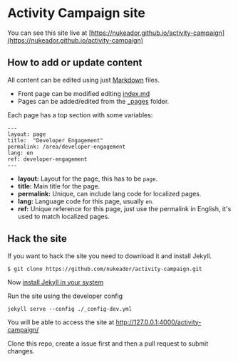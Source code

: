 # Activity Campaign site

You can see this site live at [https://nukeador.github.io/activity-campaign](https://nukeador.github.io/activity-campaign)

## How to add or update content

All content can be edited using just [Markdown](https://en.wikipedia.org/wiki/Markdown) files.

* Front page can be modified editing [index.md](/_includes/index.md)
* Pages can be added/edited from the [_pages](/_pages) folder.

Each page has a top section with some variables:

```
---
layout: page
title:  "Developer Engagement"
permalink: /area/developer-engagement
lang: en
ref: developer-engagement
---
```

* **layout:** Layout for the page, this has to be ``page``.
* **title:** Main title for the page.
* **permalink:** Unique, can include lang code for localized pages.
* **lang:** Language code for this page, usually ``en``.
* **ref:** Unique reference for this page, just use the permalink in English, it's used to match localized pages.

## Hack the site

If you want to hack the site you need to download it and install Jekyll.

``$ git clone https://github.com/nukeador/activity-campaign.git``

Now [install Jekyll in your system](https://jekyllrb.com/docs/installation/)

Run the site using the developer config

``jekyll serve --config ./_config-dev.yml``

You will be able to access the site at [http://127.0.0.1:4000/activity-campaign/
](http://127.0.0.1:4000/activity-campaign/
)

Clone this repo, create a issue first and then a pull request to submit changes.
